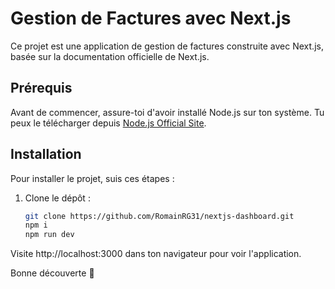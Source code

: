 # Gestion de Factures avec Next.js

Ce projet est une application de gestion de factures construite avec Next.js, basée sur la documentation officielle de Next.js.

## Prérequis

Avant de commencer, assure-toi d'avoir installé Node.js sur ton système. Tu peux le télécharger depuis [Node.js Official Site](https://nodejs.org/).

## Installation

Pour installer le projet, suis ces étapes :

1. Clone le dépôt :
   ```bash
   git clone https://github.com/RomainRG31/nextjs-dashboard.git
   npm i
   npm run dev
   
Visite http://localhost:3000 dans ton navigateur pour voir l'application.

Bonne découverte 🚀
